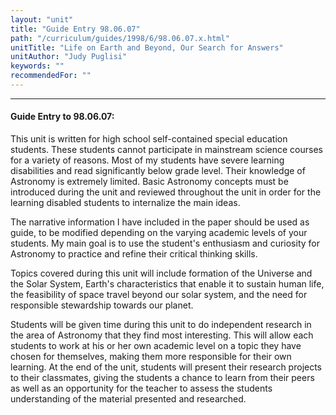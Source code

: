 ```yaml
---
layout: "unit"
title: "Guide Entry 98.06.07"
path: "/curriculum/guides/1998/6/98.06.07.x.html"
unitTitle: "Life on Earth and Beyond, Our Search for Answers"
unitAuthor: "Judy Puglisi"
keywords: ""
recommendedFor: ""
---
```

<body>
<hr/>
<h4>
Guide Entry to 98.06.07:
</h4>
This unit is written for high school self-contained special education students.  These students cannot participate in mainstream science courses for a variety of reasons.  Most of my students have severe learning disabilities and read significantly below grade level.  Their knowledge of Astronomy is extremely limited.  Basic Astronomy concepts must be introduced during the unit and reviewed throughout the unit in order for the learning disabled students to internalize the main ideas.
<p>
The narrative information I have included in the paper should be used as guide, to be modified depending on the varying academic levels of your students.  My main goal is to use the student's enthusiasm and curiosity for Astronomy to practice and refine their critical thinking skills.
</p>
<p>
Topics covered during this unit will include formation of the Universe and the Solar System, Earth's characteristics that enable it to sustain human life, the feasibility of space travel beyond our solar system, and the need for responsible stewardship towards our planet.
</p>
<p>
Students will be given time during this unit to do independent research in the area of Astronomy that they find most interesting.  This will allow each students to work at his or her own academic level on a topic they have chosen for themselves, making them more responsible for their own learning.  At the end of the unit, students will present their research projects to their classmates, giving the students a chance to learn from their peers as well as an opportunity for the teacher to assess the students understanding of the material presented and researched.
</p>
</body>